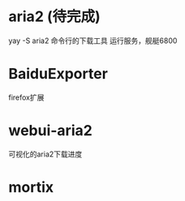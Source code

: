 # aria2  (待完成)
yay -S aria2
命令行的下载工具
运行服务，舰艇6800
# BaiduExporter
firefox扩展

# webui-aria2 
可视化的aria2下载进度

# mortix
